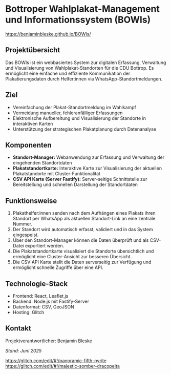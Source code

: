 # Bottroper Wahlplakat-Management und Informationssystem (BOWIs)

https://benjaminbleske.github.io/BOWIs/ 

## Projektübersicht
Das BOWIs ist ein webbasiertes System zur digitalen Erfassung, Verwaltung und Visualisierung von Wahlplakat-Standorten für die CDU Bottrop. Es ermöglicht eine einfache und effiziente Kommunikation der Plakatierungsdaten durch Helfer:innen via WhatsApp-Standortmeldungen.

## Ziel
- Vereinfachung der Plakat-Standortmeldung im Wahlkampf
- Vermeidung manueller, fehleranfälliger Erfassungen
- Elektronische Aufbereitung und Visualisierung der Standorte in interaktiven Karten
- Unterstützung der strategischen Plakatplanung durch Datenanalyse

## Komponenten
- **Standort-Manager:** Webanwendung zur Erfassung und Verwaltung der eingehenden Standortdaten
- **Plakatstandortkarte:** Interaktive Karte zur Visualisierung der aktuellen Plakatstandorte mit Cluster-Funktionalität
- **CSV API Karte (Server Fastify):** Server-seitige Schnittstelle zur Bereitstellung und schnellen Darstellung der Standortdaten

## Funktionsweise
1. Plakathelfer:innen senden nach dem Aufhängen eines Plakats ihren Standort per WhatsApp als aktuellen Standort-Link an eine zentrale Nummer.
2. Der Standort wird automatisch erfasst, validiert und in das System eingespeist.
3. Über den Standort-Manager können die Daten überprüft und als CSV-Datei exportiert werden.
4. Die Plakatstandortkarte visualisiert die Standorte übersichtlich und ermöglicht eine Cluster-Ansicht zur besseren Übersicht.
5. Die CSV API Karte stellt die Daten serverseitig zur Verfügung und ermöglicht schnelle Zugriffe über eine API.

## Technologie-Stack
- Frontend: React, Leaflet.js
- Backend: Node.js mit Fastify-Server
- Datenformat: CSV, GeoJSON
- Hosting: Glitch


## Kontakt
Projektverantwortlicher: Benjamin Bleske  


*Stand: Juni 2025*

https://glitch.com/edit/#!/panoramic-fifth-pyrite
https://glitch.com/edit/#!/majestic-somber-dracopelta
